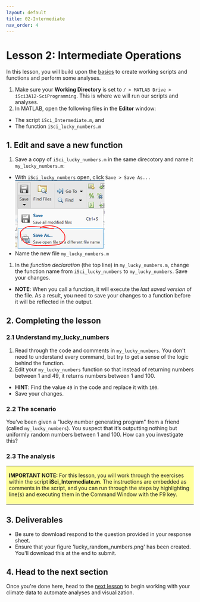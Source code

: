 ```yaml
---
layout: default
title: 02-Intermediate
nav_order: 4
---
```


# Lesson 2: Intermediate Operations
In this lesson, you will build upon the [basics](lesson1) to create working scripts and functions and perform some analyses. 

1. Make sure your **Working Directory** is set to ```/ > MATLAB Drive > iSci3A12-SciProgramming```. This is where we will run our scripts and analyses. 
1. In MATLAB, open the following files in the **Editor** window: 
  - The script ```iSci_Intermediate.m```, and 
  - The function ```iSci_lucky_numbers.m```

## 1. Edit and save a new function
1. Save a copy of ```iSci_lucky_numbers.m``` in the same direcotory and name it ```my_lucky_numbers.m```:
  - With ```iSci_lucky_numbers``` open, click ```Save > Save As...```
  ![Save As Dialog Box](assets/img/saveas.png)
  - Name the new file ```my_lucky_numbers.m```
1. In the *function declaration* (the top line) in ```my_lucky_numbers.m```, change the function name from ```iSci_lucky_numbers``` to ```my_lucky_numbers```. Save your changes. 
  - **NOTE**: When you call a function, it will execute the *last saved version* of the file. As a result, you need to save your changes to a function before it will be reflected in the output.

## 2. Completing the lesson 

### 2.1 Understand my_lucky_numbers
1. Read through the code and comments in ```my_lucky_numbers```. You don't need to understand every command, but try to get a sense of the logic behind the function. 
1. Edit your ```my_lucky_numbers``` function so that instead of returning numbers between 1 and 49, it returns numbers between 1 and 100. 
  - **HINT**: Find the value ```49``` in the code and replace it with ```100```.
  - Save your changes. 
  
### 2.2 The scenario
You’ve been given a "lucky number generating program" from a friend (called ```my_lucky_numbers```). You suspect that it’s outputting nothing but uniformly random numbers between 1 and 100. How can you investigate this?

### 2.3 The analysis
<table style="background-color: #ffff99;">
<tbody>
<tr>
<td>
<p><b>IMPORTANT NOTE:</b> For this lesson, you will work through the exercises within the script <b>iSci_Intermediate.m</b>. The instructions are embedded as comments in the script, and you can run through the steps by highlighting line(s) and executing them in the Command Window with the F9 key.</p>
</td>
</tr>
</tbody>
</table>

## 3. Deliverables
- Be sure to download respond to the question provided in your response sheet. 
- Ensure that your figure 'lucky_random_numbers.png' has been created. You'll download this at the end to submit. 

## 4. Head to the next section
Once you're done here, head to the [next lesson](lesson3) to begin working with your climate data to automate analyses and visualization. 